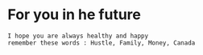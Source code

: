 # For you in he future

    I hope you are always healthy and happy 
    remember these words : Hustle, Family, Money, Canada 